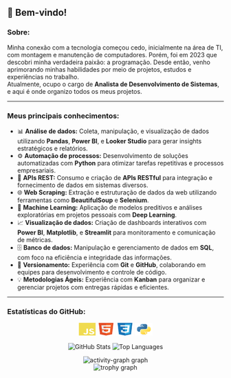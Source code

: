 ## 👋 Bem-vindo!
### Sobre:
Minha conexão com a tecnologia começou cedo, inicialmente na área de TI, com montagem e manutenção de computadores. Porém, foi em 2023 que descobri minha verdadeira paixão: a programação. Desde então, venho aprimorando minhas habilidades por meio de projetos, estudos e experiências no trabalho.  
Atualmente, ocupo o cargo de **Analista de Desenvolvimento de Sistemas**, e aqui é onde organizo todos os meus projetos.

---
### Meus principais conhecimentos:
- 📊 **Análise de dados:** Coleta, manipulação, e visualização de dados utilizando **Pandas**, **Power BI**, e **Looker Studio** para gerar insights estratégicos e relatórios.
- ⚙️ **Automação de processos:** Desenvolvimento de soluções automatizadas com **Python** para otimizar tarefas repetitivas e processos empresariais.
- 🔗 **APIs REST:** Consumo e criação de **APIs RESTful** para integração e fornecimento de dados em sistemas diversos.
- 🌐 **Web Scraping:** Extração e estruturação de dados da web utilizando ferramentas como **BeautifulSoup** e **Selenium**.
- 🤖 **Machine Learning:** Aplicação de modelos preditivos e análises exploratórias em projetos pessoais com **Deep Learning**.
- 📈 **Visualização de dados:** Criação de dashboards interativos com **Power BI**, **Matplotlib**, e **Streamlit** para monitoramento e comunicação de métricas.
- 🗄️ **Banco de dados:** Manipulação e gerenciamento de dados em **SQL**, com foco na eficiência e integridade das informações.
- 🌱 **Versionamento:** Experiência com **Git** e **GitHub**, colaborando em equipes para desenvolvimento e controle de código.
- 💡 **Metodologias Ágeis:** Experiência com **Kanban** para organizar e gerenciar projetos com entregas rápidas e eficientes.
---
### Estatísticas do GitHub:
<div align="center">
  <img alt="Guyb-Js" height="30" width="40" src="https://raw.githubusercontent.com/devicons/devicon/master/icons/javascript/javascript-plain.svg">
  <img alt="Guyb-HTML" height="30" width="40" src="https://raw.githubusercontent.com/devicons/devicon/master/icons/html5/html5-original.svg">
  <img alt="Guyb-CSS" height="30" width="40" src="https://raw.githubusercontent.com/devicons/devicon/master/icons/css3/css3-original.svg">
  <img alt="Guyb-Python" height="30" width="40" src="https://raw.githubusercontent.com/devicons/devicon/master/icons/python/python-original.svg">
</div>

<p align="center">
  <img src="https://github-readme-stats.vercel.app/api?username=GuybsonDev&show_icons=true&theme=radical" alt="GitHub Stats" style="height: 200px; width: 49;" />
  <img src="https://github-readme-stats.vercel.app/api/top-langs/?username=GuybsonDev&layout=compact&theme=radical" alt="Top Languages" style="height: 200px; width: 51;" />
</p>

<div align="center">
  <img src="https://github-readme-activity-graph.vercel.app/graph?username=GuybsonDev&radius=16&theme=radical&area=true&hide_border=true" height="300" alt="activity-graph graph" />
</div>

<div align="center">
  <img src="https://github-profile-trophy.vercel.app?username=GuybsonDev&theme=radical&column=-1&row=1&margin-w=8&margin-h=8&no-bg=true&no-frame=true&order=4" height="150" alt="trophy graph" />
</div>


